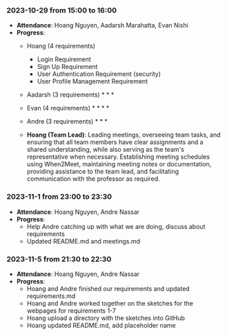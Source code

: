 ### 2023-10-29 from 15:00 to 16:00
- **Attendance**: Hoang Nguyen, Aadarsh Marahatta, Evan Nishi
- **Progress**:
    * Hoang (4 requirements)
        * Login Requirement
        * Sign Up Requirement
        * User Authentication Requirement (security)
        * User Profile Management Requirement
        
    * Aadarsh (3 requirements)
        * 
        * 
        * 
    * Evan (4 requirements)
        * 
        * 
        * 
        * 
    * Andre (3 requirements)
        * 
        * 
        * 

    * **Hoang (Team Lead)**: Leading meetings, overseeing team tasks, and ensuring that all team members have clear assignments and a shared understanding, while also serving as the team's representative when necessary. Establishing meeting schedules using When2Meet, maintaining meeting notes or documentation, providing assistance to the team lead, and facilitating communication with the professor as required.

### 2023-11-1 from 23:00 to 23:30
- **Attendance**: Hoang Nguyen, Andre Nassar
- **Progress**:
   * Help Andre catching up with what we are doing, discuss about requirements
   * Updated README.md and meetings.md

### 2023-11-5 from 21:30 to 22:30
- **Attendance**: Hoang Nguyen, Andre Nassar
- **Progress**:
   * Hoang and Andre finished our requirements and updated requirements.md
   * Hoang and Andre worked together on the sketches for the webpages for requirements 1-7
   * Hoang upload a directory with the sketches into GitHub
   * Hoang updated README.md, add placeholder name

